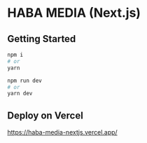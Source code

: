 # HABA MEDIA (Next.js)

## Getting Started

```bash
npm i
# or
yarn
```

```bash
npm run dev
# or
yarn dev
```
## Deploy on Vercel

https://haba-media-nextjs.vercel.app/
